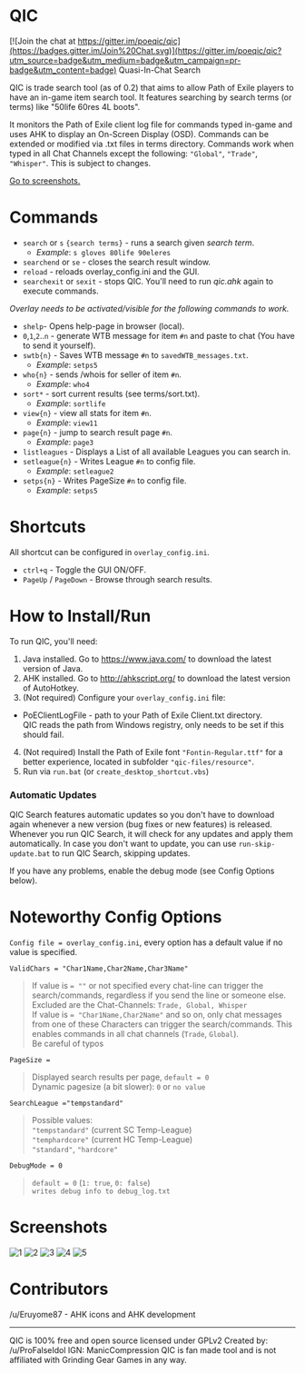 # QIC

[![Join the chat at https://gitter.im/poeqic/qic](https://badges.gitter.im/Join%20Chat.svg)](https://gitter.im/poeqic/qic?utm_source=badge&utm_medium=badge&utm_campaign=pr-badge&utm_content=badge)
Quasi-In-Chat Search

QIC is trade search tool (as of 0.2) that aims to allow Path of Exile players to have an in-game item search tool. It features searching by search terms (or terms) like "50life 60res 4L boots".

It monitors the Path of Exile client log file for commands typed in-game and uses AHK to display an On-Screen Display (OSD). Commands can be extended or modified via .txt files in terms directory. Commands work when typed in all Chat Channels except the following: `"Global"`, `"Trade"`, `"Whisper"`. This is subject to changes.  

[Go to screenshots.](#screenshots)

# Commands

* `search` or `s` `{search terms}` - runs a search given _search term_.
  * _Example_: `s gloves 80life 90eleres`
* `searchend` or `se` - closes the search result window.
* `reload` - reloads overlay_config.ini and the GUI.
* `searchexit` or `sexit` - stops QIC. You'll need to run _qic.ahk_ again to execute commands.
 
_Overlay needs to be activated/visible for the following commands to work._
* `shelp`- Opens help-page in browser (local).
* `0`,`1`,`2`..`n` - generate WTB message for item `#n` and paste to chat (You have to send it yourself).
* `swtb{n}` - Saves WTB message `#n` to `savedWTB_messages.txt`.
  * _Example_: `setps5`
* `who{n}` - sends /whois for seller of item `#n`.
  * _Example_: `who4`
* `sort*` - sort current results (see terms/sort.txt).
  * _Example_: `sortlife`
* `view{n}` - view all stats for item `#n`.
  * _Example_: `view11`
* `page{n}` - jump to search result page `#n`.
  * _Example_: `page3`
* `listleagues` - Displays a List of all available Leagues you can search in.
* `setleague{n}` - Writes League `#n` to config file.
  * _Example_: `setleague2`
* `setps{n}` - Writes PageSize `#n` to config file.
  * _Example_: `setps5`

# Shortcuts
All shortcut can be configured in `overlay_config.ini`.
* `ctrl+q` - Toggle the GUI ON/OFF.
* `PageUp` / `PageDown` - Browse through search results.

# How to Install/Run

To run QIC, you'll need:

1. Java installed. Go to https://www.java.com/ to download the latest version of Java.
2. AHK installed. Go to http://ahkscript.org/ to download the latest version of AutoHotkey.
3. (Not required) Configure your `overlay_config.ini` file:
  * PoEClientLogFile - path to your Path of Exile Client.txt directory.  
    QIC reads the path from Windows registry, only needs to be set if this should fail.
4. (Not required) Install the Path of Exile font `"Fontin-Regular.ttf"` for a better experience, located in subfolder `"qic-files/resource"`.
5. Run via `run.bat` (or `create_desktop_shortcut.vbs`)  

### Automatic Updates

QIC Search features automatic updates so you don't have to download again whenever a new version (bug fixes or new features) is released. Whenever you run QIC Search, it will check for any updates and apply them automatically. In case you don't want to update, you can use `run-skip-update.bat` to run QIC Search, skipping updates.

If you have any problems, enable the debug mode (see Config Options below).

# Noteworthy Config Options

`Config file = overlay_config.ini`, every option has a default value if no value is specified.

`ValidChars = "Char1Name,Char2Name,Char3Name"`  
> If value is `= ""` or not specified every chat-line can trigger the search/commands, regardless if you send the line or someone else.  
> Excluded are the Chat-Channels: `Trade, Global, Whisper`  
> If value is `= "Char1Name,Char2Name"` and so on, only chat messages from one of these Characters can trigger the search/commands. This enables commands in all chat channels (`Trade`, `Global`).  
> Be careful of typos

`PageSize = `  
> Displayed search results per page, `default = 0`  
> Dynamic pagesize (a bit slower): `0` or `no value` 

`SearchLeague ="tempstandard"`  
> Possible values:   
> 	`"tempstandard"` (current SC Temp-League)   
>	`"temphardcore"` (current HC Temp-League)   
>	`"standard"`, `"hardcore"`  

`DebugMode = 0`  
> `default = 0` (`1: true`, `0: false`)  
> `writes debug info to debug_log.txt`

# Screenshots

![1](https://raw.githubusercontent.com/poeqic/qic/gh-pages/images/scr01.png)
![2](https://raw.githubusercontent.com/poeqic/qic/gh-pages/images/scr02.png)
![3](https://raw.githubusercontent.com/poeqic/qic/gh-pages/images/scr03.png)
![4](https://raw.githubusercontent.com/poeqic/qic/gh-pages/images/scr04.png)
![5](https://raw.githubusercontent.com/poeqic/qic/gh-pages/images/screen-help.png)

# Contributors

/u/Eruyome87 - AHK icons and AHK development

---

QIC is 100% free and open source licensed under GPLv2
Created by: /u/ProFalseIdol IGN: ManicCompression
QIC is fan made tool and is not affiliated with Grinding Gear Games in any way.
